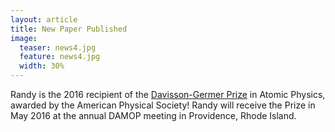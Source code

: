 ```yaml
---
layout: article
title: New Paper Published
image:
  teaser: news4.jpg
  feature: news4.jpg
  width: 30%
---
```


Randy is the 2016 recipient of the [Davisson-Germer Prize](http://www.aps.org/programs/honors/prizes/prizerecipient.cfm?last_nm=Hulet&first_nm=Randall&year=2016) in Atomic Physics, awarded by the American Physical Society!  Randy will receive the Prize in May 2016 at the annual DAMOP meeting in Providence, Rhode Island.





